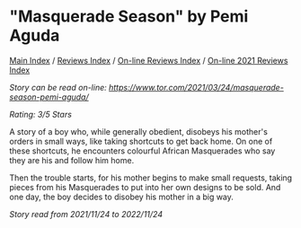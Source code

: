 # "Masquerade Season" by Pemi Aguda

[Main Index](../../../README.md) / [Reviews Index](../../README.md) / [On-line Reviews Index](../README.md) / [On-line 2021 Reviews Index](README.md)

*Story can be read on-line: <https://www.tor.com/2021/03/24/masquerade-season-pemi-aguda/>*

*Rating: 3/5 Stars*

A story of a boy who, while generally obedient, disobeys his mother's orders in small ways, like taking shortcuts to get back home. On one of these shortcuts, he encounters colourful African Masquerades who say they are his and follow him home.

Then the trouble starts, for his mother begins to make small requests, taking pieces from his Masquerades to put into her own designs to be sold. And one day, the boy decides to disobey his mother in a big way.

*Story read from 2021/11/24 to 2022/11/24*
